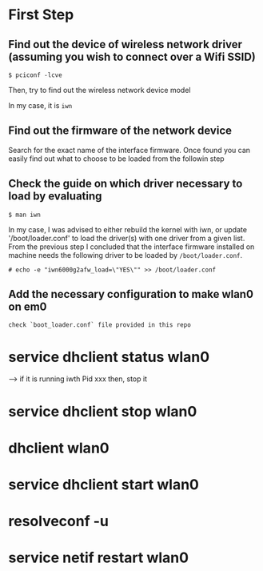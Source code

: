# First Step 

## Find out the device of wireless network driver (assuming you wish to connect over a Wifi SSID)

```
$ pciconf -lcve
```

Then, try to find out the wireless network device model

In my case, it is `iwn`

## Find out the firmware of the network device
Search for the exact name of the interface firmware. Once found you can easily find out what to choose to be loaded from the followin step

## Check the guide on which driver necessary to load by evaluating 

```
$ man iwn
```

In my case, I was advised to either rebuild the kernel with iwn, or 
update '/boot/loader.conf' to load the driver(s) with one driver from a given list.
From the previous step I concluded that the interface firmware installed on machine needs the following driver to be loaded by `/boot/loader.conf`.

```
# echo -e "iwn6000g2afw_load=\"YES\"" >> /boot/loader.conf

```

## Add the necessary configuration to make wlan0 on em0
```
check `boot_loader.conf` file provided in this repo

```
# service dhclient status wlan0
--> if it is running iwth Pid xxx
then, stop it 
# service dhclient stop wlan0
# dhclient wlan0
# service dhclient start wlan0

# resolveconf -u

# service netif restart wlan0
